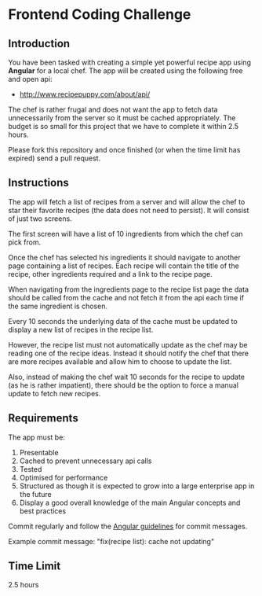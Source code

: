 # Frontend Coding Challenge

## Introduction

You have been tasked with creating a simple yet powerful recipe app using __Angular__ for a local chef.  The app will be created using the following free and open api:

- http://www.recipepuppy.com/about/api/

The chef is rather frugal and does not want the app to fetch data unnecessarily from the server so it must be cached appropriately.  The budget is so small for this project that we have to complete it within 2.5 hours.

Please fork this repository and once finished (or when the time limit has expired) send a pull request.  

## Instructions

The app will fetch a list of recipes from a server and will allow the chef to star their favorite recipes (the data does not need to persist).  It will consist of just two screens.

The first screen will have a list of 10 ingredients from which the chef can pick from.

Once the chef has selected his ingredients it should navigate to another page containing a list of recipes. Each recipe will contain the title of the recipe, other ingredients required and a link to the recipe page.

When navigating from the ingredients page to the recipe list page the data should be called from the cache and not fetch it from the api each time if the same ingredient is chosen.

Every 10 seconds the underlying data of the cache must be updated to display a new list of recipes in the recipe list. 

However, the recipe list must not automatically update as the chef may be reading one of the recipe ideas. Instead it should notify the chef that there are more recipes available and allow him to choose to update the list. 

Also, instead of making the chef wait 10 seconds for the recipe to update (as he is rather impatient), there should be the option to force a manual update to fetch new recipes.

## Requirements

The app must be:
1. Presentable
2. Cached to prevent unnecessary api calls
3. Tested
4. Optimised for performance
5. Structured as though it is expected to grow into a large enterprise app in the future
6. Display a good overall knowledge of the main Angular concepts and best practices

Commit regularly and follow the [Angular guidelines](https://github.com/angular/angular/blob/master/CONTRIBUTING.md#-commit-message-guidelines) for commit messages.

Example commit message: "fix(recipe list): cache not updating"

## Time Limit

2.5 hours

